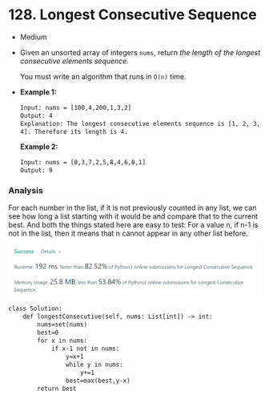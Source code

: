 # 128. Longest Consecutive Sequence

* Medium
*   Given an unsorted array of integers `nums`, return _the length of the longest consecutive elements sequence._

    You must write an algorithm that runs in `O(n)` time.
*   **Example 1:**

    ```
    Input: nums = [100,4,200,1,3,2]
    Output: 4
    Explanation: The longest consecutive elements sequence is [1, 2, 3, 4]. Therefore its length is 4.
    ```

    **Example 2:**

    ```
    Input: nums = [0,3,7,2,5,8,4,6,0,1]
    Output: 9
    ```



### Analysis&#x20;

For each number in the list, if it is not previously counted in any list, we can see how long a list starting with it would be and compare that to the current best. And both the things stated here are easy to test: For a value n, if n-1 is not in the list, then it means that n cannot appear in any other list before.&#x20;

![](<../.gitbook/assets/image (6).png>)

```
class Solution:
    def longestConsecutive(self, nums: List[int]) -> int:
        nums=set(nums)
        best=0
        for x in nums:
            if x-1 not in nums:
                y=x+1
                while y in nums:
                    y+=1
                best=max(best,y-x)
        return best
```
